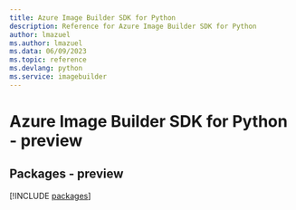 ```yaml
---
title: Azure Image Builder SDK for Python
description: Reference for Azure Image Builder SDK for Python
author: lmazuel
ms.author: lmazuel
ms.data: 06/09/2023
ms.topic: reference
ms.devlang: python
ms.service: imagebuilder
---
```

# Azure Image Builder SDK for Python - preview
## Packages - preview
[!INCLUDE [packages](image-builder-index.md)]